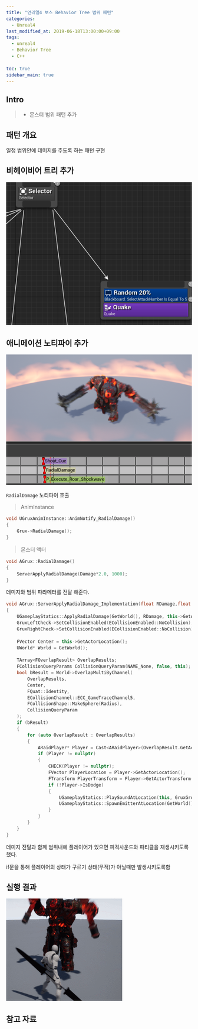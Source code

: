 ```yaml
---
title: "언리얼4 보스 Behavior Tree 범위 패턴"
categories: 
  - Unreal4
last_modified_at: 2019-06-18T13:00:00+09:00
tags: 
  - unreal4 
  - Behavior Tree
  - C++

toc: true
sidebar_main: true
---
```


## Intro

> - 몬스터 범위 패턴 추가

## 패턴 개요

일정 범위안에 데미지를 주도록 하는 패턴 구현

## 비헤이비어 트리 추가

![2](https://github.com/lesslate/lesslate.github.io/blob/master/assets/img/Unreal/Quake/2.png?raw=true)

## 애니메이션 노티파이 추가

![1](https://github.com/lesslate/lesslate.github.io/blob/master/assets/img/Unreal/Quake/1.png?raw=true)

`RadialDamage` 노티파이 호출

> AnimInstance

```cpp
void UGruxAnimInstance::AnimNotify_RadialDamage()
{
	Grux->RadialDamage();
}
```

> 몬스터 액터

```cpp
void AGrux::RadialDamage()
{
	ServerApplyRadialDamage(Damage*2.0, 1000);
}
```

데미지와 범위 파라메터를 전달 해준다.


```cpp
void AGrux::ServerApplyRadialDamage_Implementation(float RDamage,float Radius)
{
	UGameplayStatics::ApplyRadialDamage(GetWorld(), RDamage, this->GetActorLocation(), Radius, nullptr, TArray<AActor*>(), this, false, ECC_GameTraceChannel5);
	GruxLeftCheck->SetCollisionEnabled(ECollisionEnabled::NoCollision);
	GruxRightCheck->SetCollisionEnabled(ECollisionEnabled::NoCollision);

	FVector Center = this->GetActorLocation();
	UWorld* World = GetWorld();

	TArray<FOverlapResult> OverlapResults;
	FCollisionQueryParams CollisionQueryParam(NAME_None, false, this);
	bool bResult = World->OverlapMultiByChannel(
		OverlapResults,
		Center,
		FQuat::Identity,
		ECollisionChannel::ECC_GameTraceChannel5,
		FCollisionShape::MakeSphere(Radius),
		CollisionQueryParam
	);
	if (bResult)
	{
		for (auto OverlapResult : OverlapResults)
		{
			ARaidPlayer* Player = Cast<ARaidPlayer>(OverlapResult.GetActor());
			if (Player != nullptr)
			{
				CHECK(Player != nullptr);
				FVector PlayerLocation = Player->GetActorLocation();
				FTransform PlayerTransform = Player->GetActorTransform();
				if (!Player->IsDodge)
				{
					UGameplayStatics::PlaySoundAtLocation(this, GruxGroundHit, PlayerLocation);
					UGameplayStatics::SpawnEmitterAtLocation(GetWorld(), GruxFireEffect, PlayerTransform, true);
				}
			}
		}
	}
}
```

데미지 전달과 함께 범위내에 플레이어가 있으면 피격사운드와 파티클을 재생시키도록 했다.

if문을 통해 플레이어의 상태가 구르기 상태(무적)가 아닐때만 발생시키도록함

## 실행 결과

![GIF](https://github.com/lesslate/lesslate.github.io/blob/master/assets/img/Unreal/Quake/GIF.gif?raw=true)

## 참고 자료
